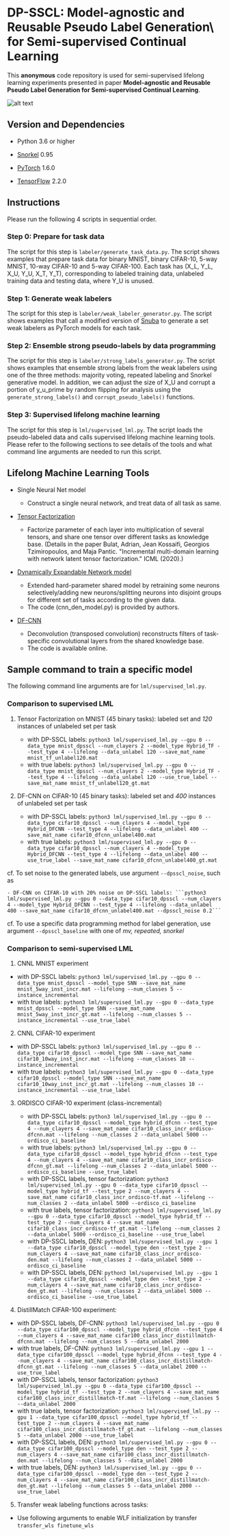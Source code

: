 # DP-SSCL: Model-agnostic and Reusable Pseudo Label Generation\\ for Semi-supervised Continual Learning

This **anonymous** code repository is used for semi-supervised lifelong learning experiments presented in paper **Model-agnostic and Reusable Pseudo Label Generation for Semi-supervised Continual Learning**.

![alt text](https://github.com/dpsscl/dpsscl/blob/main/workflow_aaai.png)

## Version and Dependencies
- Python 3.6 or higher

- [Snorkel](https://github.com/snorkel-team/snorkel) 0.95

- [PyTorch](https://pytorch.org/) 1.6.0

- [TensorFlow](https://www.tensorflow.org/) 2.2.0


## Instructions

Please run the following 4 scripts in sequential order.

### Step 0: Prepare for task data

The script for this step is `labeler/generate_task_data.py`. The script shows examples that prepare task data for binary MNIST, binary CIFAR-10,
5-way MNIST, 10-way CIFAR-10 and 5-way CIFAR-100. Each task has (X_L, Y_L, X_U, Y_U, X_T, Y_T), corresponding to labeled
training data, unlabeled training data and testing data, where Y_U is unused.

### Step 1: Generate weak labelers

The script for this step is `labeler/weak_labeler_generator.py`. The script shows examples that call a modified version of
[Snuba](https://github.com/HazyResearch/reef/) to generate a set weak labelers as PyTorch models for each task.

### Step 2: Ensemble strong pseudo-labels by data programming

The script for this step is `labeler/strong_labels_generator.py`. The script shows examples that ensemble strong labels from the weak labelers
using one of the three methods: majority voting, repeated labeling and Snorkel generative model. In addition, we can adjust
the size of X_U and corrupt a portion of y_u_prime by random flipping for analysis using the `generate_strong_labels()` and
`corrupt_pseudo_labels()` functions.

### Step 3: Supervised lifelong machine learning

The script for this step is `lml/supervised_lml.py`. The script loads the pseudo-labeled data and calls supervised lifelong machine
learning tools. Please refer to the following sections to see details of the tools and what command line arguments are needed to run this script.


## Lifelong Machine Learning Tools
- Single Neural Net model
    - Construct a single neural network, and treat data of all task as same.

- [Tensor Factorization](https://www.aaai.org/Papers/AAAI/2020GB/AAAI-BulatA.1460.pdf)
    - Factorize parameter of each layer into multiplication of several tensors, and share one tensor over different tasks as knowledge base. (Details in the paper Bulat, Adrian, Jean Kossaifi, Georgios Tzimiropoulos, and Maja Pantic. "Incremental multi-domain learning with network latent tensor factorization." ICML (2020).)

- [Dynamically Expandable Network model](https://arxiv.org/abs/1708.01547)
    - Extended hard-parameter shared model by retraining some neurons selectively/adding new neurons/splitting neurons into disjoint groups for different set of tasks according to the given data.
    - The code (cnn_den_model.py) is provided by authors.

- [DF-CNN](https://proceedings.mlr.press/v139/lee21a.html)
    - Deconvolution (transposed convolution) reconstructs filters of task-specific convolutional layers from the shared knowledge base.
    - The code is available online.

## Sample command to train a specific model
The following command line arguments are for `lml/supervised_lml.py`.

### Comparison to supervised LML
1. Tensor Factorization on MNIST (45 binary tasks): labeled set and *120* instances of unlabeled set per task

    - with DP-SSCL labels: ```python3 lml/supervised_lml.py --gpu 0 --data_type mnist_dpsscl --num_clayers 2 --model_type Hybrid_TF --test_type 4 --lifelong --data_unlabel 120 --save_mat_name mnist_tf_unlabel120.mat```
    - with true labels: ```python3 lml/supervised_lml.py --gpu 0 --data_type mnist_dpsscl --num_clayers 2 --model_type Hybrid_TF --test_type 4 --lifelong --data_unlabel 120 --use_true_label --save_mat_name mnist_tf_unlabel120_gt.mat```

2. DF-CNN on CIFAR-10 (45 binary tasks): labeled set and *400* instances of unlabeled set per task

    - with DP-SSCL labels: ```python3 lml/supervised_lml.py --gpu 0 --data_type cifar10_dpsscl --num_clayers 4 --model_type Hybrid_DFCNN --test_type 4 --lifelong --data_unlabel 400 --save_mat_name cifar10_dfcnn_unlabel400.mat```
    - with true labels: ```python3 lml/supervised_lml.py --gpu 0 --data_type cifar10_dpsscl --num_clayers 4 --model_type Hybrid_DFCNN --test_type 4 --lifelong --data_unlabel 400 --use_true_label --save_mat_name cifar10_dfcnn_unlabel400_gt.mat```

cf. To set noise to the generated labels, use argument ```--dpsscl_noise```, such as

    - DF-CNN on CIFAR-10 with 20% noise on DP-SSCL labels: ```python3 lml/supervised_lml.py --gpu 0 --data_type cifar10_dpsscl --num_clayers 4 --model_type Hybrid_DFCNN --test_type 4 --lifelong --data_unlabel 400 --save_mat_name cifar10_dfcnn_unlabel400.mat --dpsscl_noise 0.2```

cf. To use a specific data programming method for label generation, use argument ```--dpsscl_baseline``` with one of *mv, repeated, snorkel*

### Comparison to semi-supervised LML
1. CNNL MNIST experiment

  - with DP-SSCL labels: ```python3 lml/supervised_lml.py --gpu 0 --data_type mnist_dpsscl --model_type SNN --save_mat_name mnist_5way_inst_incr.mat --lifelong --num_classes 5 --instance_incremental```
  - with true labels: ```python3 lml/supervised_lml.py --gpu 0 --data_type mnist_dpsscl --model_type SNN --save_mat_name mnist_5way_inst_incr_gt.mat --lifelong --num_classes 5 --instance_incremental --use_true_label```

2. CNNL CIFAR-10 experiment

  - with DP-SSCL labels: ```python3 lml/supervised_lml.py --gpu 0 --data_type cifar10_dpsscl --model_type SNN --save_mat_name cifar10_10way_inst_incr.mat --lifelong --num_classes 10 --instance_incremental```
  - with true labels: ```python3 lml/supervised_lml.py --gpu 0 --data_type cifar10_dpsscl --model_type SNN --save_mat_name cifar10_10way_inst_incr_gt.mat --lifelong --num_classes 10 --instance_incremental --use_true_label```

3. ORDISCO CIFAR-10 experiment (class-incremental)

    - with DP-SSCL labels: ```python3 lml/supervised_lml.py --gpu 0 --data_type cifar10_dpsscl --model_type hybrid_dfcnn --test_type 4 --num_clayers 4 --save_mat_name cifar10_class_incr_ordisco-dfcnn.mat --lifelong --num_classes 2 --data_unlabel 5000 --ordisco_ci_baseline```
    - with true labels: ```python3 lml/supervised_lml.py --gpu 0 --data_type cifar10_dpsscl --model_type hybrid_dfcnn --test_type 4 --num_clayers 4 --save_mat_name cifar10_class_incr_ordisco-dfcnn_gt.mat --lifelong --num_classes 2 --data_unlabel 5000 --ordisco_ci_baseline --use_true_label```
    - with DP-SSCL labels, tensor factorization: ```python3 lml/supervised_lml.py --gpu 0 --data_type cifar10_dpsscl --model_type hybrid_tf --test_type 2 --num_clayers 4 --save_mat_name cifar10_class_incr_ordisco-tf.mat --lifelong --num_classes 2 --data_unlabel 5000 --ordisco_ci_baseline```
    - with true labels, tensor factorization: ```python3 lml/supervised_lml.py --gpu 0 --data_type cifar10_dpsscl --model_type hybrid_tf --test_type 2 --num_clayers 4 --save_mat_name cifar10_class_incr_ordisco-tf_gt.mat --lifelong --num_classes 2 --data_unlabel 5000 --ordisco_ci_baseline --use_true_label```
    - with DP-SSCL labels, DEN: ```python3 lml/supervised_lml.py --gpu 1 --data_type cifar10_dpsscl --model_type den --test_type 2 --num_clayers 4 --save_mat_name cifar10_class_incr_ordisco-den.mat --lifelong --num_classes 2 --data_unlabel 5000 --ordisco_ci_baseline```
    - with DP-SSCL labels, DEN: ```python3 lml/supervised_lml.py --gpu 1 --data_type cifar10_dpsscl --model_type den --test_type 2 --num_clayers 4 --save_mat_name cifar10_class_incr_ordisco-den_gt.mat --lifelong --num_classes 2 --data_unlabel 5000 --ordisco_ci_baseline --use_true_label```

4. DistillMatch CIFAR-100 experiment:

  - with DP-SSCL labels, DF-CNN: ```python3 lml/supervised_lml.py --gpu 0 --data_type cifar100_dpsscl --model_type hybrid_dfcnn --test_type 4 --num_clayers 4 --save_mat_name cifar100_class_incr_distillmatch-dfcnn.mat --lifelong --num_classes 5 --data_unlabel 2000```
  - with true labels, DF-CNN: ```python3 lml/supervised_lml.py --gpu 1 --data_type cifar100_dpsscl --model_type hybrid_dfcnn --test_type 4 --num_clayers 4 --save_mat_name cifar100_class_incr_distillmatch-dfcnn_gt.mat --lifelong --num_classes 5 --data_unlabel 2000 --use_true_label```
  - with DP-SSCL labels, tensor factorization: ```python3 lml/supervised_lml.py --gpu 0 --data_type cifar100_dpsscl --model_type hybrid_tf --test_type 2 --num_clayers 4 --save_mat_name cifar100_class_incr_distillmatch-tf.mat --lifelong --num_classes 5 --data_unlabel 2000```
  - with true labels, tensor factorization: ```python3 lml/supervised_lml.py --gpu 1 --data_type cifar100_dpsscl --model_type hybrid_tf --test_type 2 --num_clayers 4 --save_mat_name cifar100_class_incr_distillmatch-tf_gt.mat --lifelong --num_classes 5 --data_unlabel 2000 --use_true_label```
  - with DP-SSCL labels, DEN: ```python3 lml/supervised_lml.py --gpu 0 --data_type cifar100_dpsscl --model_type den --test_type 2 --num_clayers 4 --save_mat_name cifar100_class_incr_distillmatch-den.mat --lifelong --num_classes 5 --data_unlabel 2000```
  - with true labels, DEN: ```python3 lml/supervised_lml.py --gpu 0 --data_type cifar100_dpsscl --model_type den --test_type 2 --num_clayers 4 --save_mat_name cifar100_class_incr_distillmatch-den_gt.mat --lifelong --num_classes 5 --data_unlabel 2000 --use_true_label```

5. Transfer weak labeling functions across tasks:

  - Use following arguments to enable WLF initialization by transfer ```transfer_wls finetune_wls```

